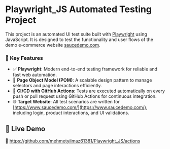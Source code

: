 # Playwright_JS Automated Testing Project

This project is an automated UI test suite built with [Playwright](https://playwright.dev/) using JavaScript. It is designed to test the functionality and user flows of the demo e-commerce website [saucedemo.com](https://www.saucedemo.com/).

### 🔧 Key Features

- ✅ **Playwright**: Modern end-to-end testing framework for reliable and fast web automation.
- 📁 **Page Object Model (POM)**: A scalable design pattern to manage selectors and page interactions efficiently.
- 🤖 **CI/CD with GitHub Actions**: Tests are executed automatically on every push or pull request using GitHub Actions for continuous integration.
- 🌐 **Target Website**: All test scenarios are written for [https://www.saucedemo.com/](https://www.saucedemo.com/), including login, product interactions, and UI validations.

## 🔗 Live Demo

📄 https://github.com/mehmetyilmaz61381/Playwright_JS/actions

